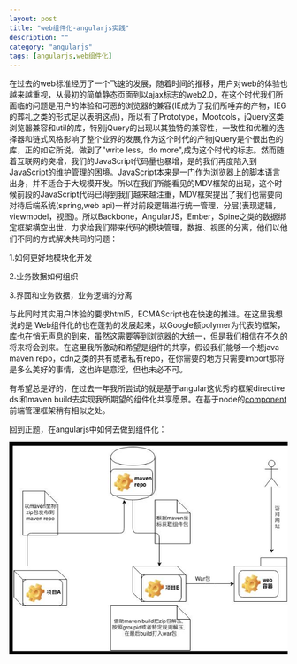```yaml
---
layout: post
title: "web组件化-angularjs实践"
description: ""
category: "angularjs"
tags: [angularjs,web组件化]
---
```

在过去的web标准经历了一个飞速的发展，随着时间的推移，用户对web的体验也越来越重视，从最初的简单静态页面到以ajax标志的web2.0，在这个时代我们所面临的问题是用户的体验和可恶的浏览器的兼容(IE成为了我们所唾弃的产物，IE6的葬礼之类的形式足以表明这点)，所以有了Prototype，Mootools，jQuery这类浏览器兼容和util的库，特别jQuery的出现以其独特的兼容性，一致性和优雅的选择器和链式风格影响了整个业界的发展,作为这个时代的产物jQuery是个很出色的库，正的如它所说，做到了"write less，do more",成为这个时代的标志。然而随着互联网的突增，我们的JavaScript代码量也暴增，是的我们再度陷入到JavaScript的维护管理的困境。JavaScript本来是一门作为浏览器上的脚本语言出身，并不适合于大规模开发。所以在我们所能看见的MDV框架的出现，这个时候前段的JavaScript代码已得到我们越来越注重，MDV框架提出了我们也需要向对待后端系统(spring,web api)一样对前段逻辑进行统一管理，分层(表现逻辑，viewmodel，视图)。所以Backbone，AngularJS，Ember，Spine之类的数据绑定框架横空出世，力求给我们带来代码的模块管理，数据、视图的分离，他们以他们不同的方式解决共同的问题：

1.如何更好地模块化开发

2.业务数据如何组织

3.界面和业务数据，业务逻辑的分离

与此同时其实用户体验的要求html5，ECMAScript也在快速的推进。在这里我想说的是 Web组件化的也在蓬勃的发展起来，以Google额polymer为代表的框架，库也在悄无声息的到来，虽然这需要等到浏览器的大统一，但是我们相信在不久的将来将会到来。在这里我所激动和希望是组件的共享，假设我们能够一个想java maven repo，cdn之类的共有或者私有repo，在你需要的地方只需要import那将是多么美好的事情，这也许是意淫，但也未必不可。

有希望总是好的，在过去一年我所尝试的就是基于angular这优秀的框架directive dsl和maven build去实现我所期望的组件化共享愿景。在基于node的[component](http://component.io/)前端管理框架稍有相似之处。

回到正题，在angularjs中如何去做到组件化：


![/images/blog_img/web-angular.jpg](/images/blog_img/web-angular.jpg)



